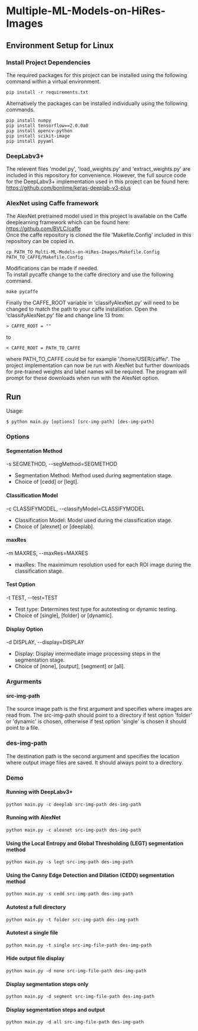 # Multiple-ML-Models-on-HiRes-Images
## Environment Setup for Linux
### Install Project Dependencies
The required packages for this project can be installed using the following command within a virtual environment.
```
pip install -r requirements.txt
```
Alternatively the packages can be installed individually using the following commands.
```
pip install numpy
pip install tensorflow==2.0.0a0
pip install opencv-python
pip install scikit-image
pip install pyyaml
```
### DeepLabv3+
The relevent files 'model.py', 'load_weights.py' and 'extract_weights.py' are included in this repository for convenience. However, the full source code for the DeepLabv3+ implementation used in this project can be found here:  <br />
https://github.com/bonlime/keras-deeplab-v3-plus
### AlexNet using Caffe framework
The AlexNet pretrained model used in this project is available on the Caffe deeplearning framework which can be found here: <br />
https://github.com/BVLC/caffe<br />
Once the caffe repository is cloned the file 'Makefile.Config' included in this repository can be copied in.
```
cp PATH_TO_Multi-ML-Models-on-HiRes-Images/Makefile.Config PATH_TO_CAFFE/Makefile.Config
```
Modifications can be made if needed. <br />
To install pycaffe change to the caffe directory and use the following command.
```
make pycaffe
```
Finally the CAFFE_ROOT variable in 'classifyAlexNet.py' will need to be changed to match the path to your caffe installation.
Open the 'classifyAlexNet.py' file and change line 13 from:
```
> CAFFE_ROOT = ""
```
to
```
< CAFFE_ROOT = PATH_TO_CAFFE
```
where PATH_TO_CAFFE could be for example '/home/USER/caffe/'.
The project implementation can now be run with AlexNet but further downloads for pre-trained weights and label names will be required. The program will prompt for these downloads when run with the AlexNet option.
## Run
Usage: 
```
$ python main.py [options] [src-img-path] [des-img-path]
```
### Options
#### Segmentation Method
-s SEGMETHOD, --segMethod=SEGMETHOD
* Segmentation Method: Method used during segmentation stage.
* Choice of [cedd] or [legt].
#### Classification Model
-c CLASSIFYMODEL, --classifyModel=CLASSIFYMODEL
* Classification Model: Model used during the classification stage. 
* Choice of [alexnet] or [deeplab].
#### maxRes
-m MAXRES, --maxRes=MAXRES
* maxRes: The maximimum resolution used for each ROI image during the classification stage.
#### Test Option
-t TEST, --test=TEST
* Test type: Determines test type for autotesting or dynamic testing. 
* Choice of [single], [folder] or [dynamic].
#### Display Option
-d DISPLAY, --display=DISPLAY
* Display: Display intermediate image processing steps in the segmentation stage. 
* Choice of [none], [output], [segment] or [all].
### Argurments
#### src-img-path
The source image path is the first argument and specifies where images are read from. The src-img-path should point to a directory if test option 'folder' or 'dynamic' is chosen, otherwise if test option 'single' is chosen it should point to a file.
### des-img-path
The destination path is the second argument and specifies the location where output image files are saved. It should always point to a directory.
### Demo
#### Running with DeepLabv3+
```
python main.py -c deeplab src-img-path des-img-path
```
#### Running with AlexNet
```
python main.py -c alexnet src-img-path des-img-path
```
#### Using the Local Entropy and Global Thresholding (LEGT) segmentation method
```
python main.py -s legt src-img-path des-img-path
```
#### Using the Canny Edge Detection and Dilation (CEDD) segmentation method
```
python main.py -s cedd src-img-path des-img-path
```
#### Autotest a full directory
```
python main.py -t folder src-img-path des-img-path
```
#### Autotest a single file
```
python main.py -t single src-img-file-path des-img-path
```
#### Hide output file display
```
python main.py -d none src-img-file-path des-img-path
```
#### Display segmentation steps only
```
python main.py -d segment src-img-file-path des-img-path
```
#### Display segmentation steps and output
```
python main.py -d all src-img-file-path des-img-path
```

